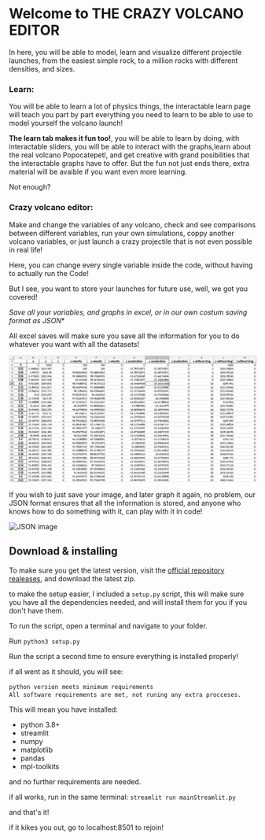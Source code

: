 # Welcome to THE CRAZY VOLCANO EDITOR

In here, you will be able to model, learn and visualize different projectile launches, from the easiest simple rock, to a million rocks with different densities, and sizes.

### Learn:

You will be able to learn a lot of physics things, the interactable learn page will teach you part by part everything you need to learn to be able to use to model yourself the volcano launch! 

**The learn tab makes it fun too!**, you will be able to learn by doing, with interactable sliders, you will be able to interact with the graphs,learn about the real volcano Popocatepetl, and get creative with grand posibilities that the interactable graphs have to offer. But the fun not just ends there, extra material will be avaible if you want even more learning.

Not enough?

### Crazy volcano editor:

Make and change the variables of any volcano, check and see comparisons between different variables, run your own simulations, coppy another volcano variables, or just launch a crazy projectile that is not even possible in real life!

Here, you can change every single variable inside the code, without having to actually run the Code!

But I see, you want to store your launches for future use, well, we got you covered!

**Save all your variables, and graphs in excel*, or in our own costum saving format as JSON**

All excel saves will make sure you save all the information for you to do whatever you want with all the datasets!

![excel image](https://github.com/MrDrHax/modelacionVolcanica/blob/gh-pages/excel.png)

If you wish to just save your image, and later graph it again, no problem, our JSON format ensures that all the information is stored, and anyone who knows how to do something with it, can play with it in code!

![JSON image](dataSave.png)

## Download & installing

To make sure you get the latest version, visit the [official repository realeases](https://github.com/MrDrHax/modelacionVolcanica/releases), and download the latest zip.

to make the setup easier, I included a `setup.py` script, this will make sure you have all the dependencies needed, and will install them for you if you don't have them.

To run the script, open a terminal and navigate to your folder.

Run `python3 setup.py`

Run the script a second time to ensure everything is installed properly!

if all went as it should, you will see:
```
python version meets minimum requirements
All software requirements are met, not runing any extra procceses.
```

This will mean you have installed:
- python 3.8+
- streamlit
- numpy
- matplotlib
- pandas
- mpl-toolkits

and no further requirements are needed.

if all works, run in the same terminal:
`streamlit run mainStreamlit.py`

and that's it!

if it kikes you out, go to localhost:8501 to rejoin!
